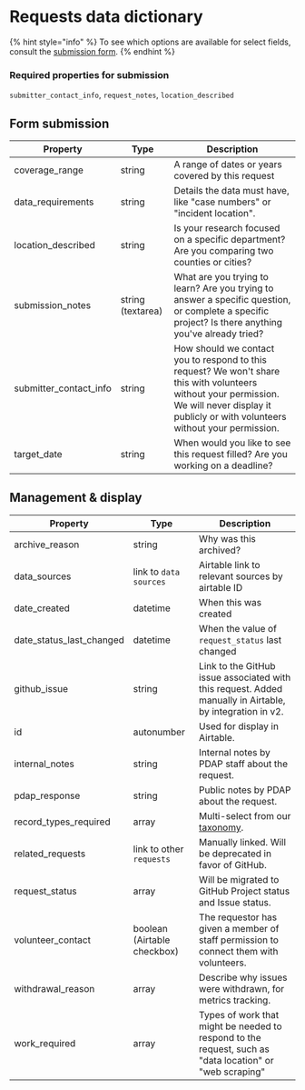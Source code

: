 # Requests data dictionary

{% hint style="info" %}
To see which options are available for select fields, consult the [submission form](https://airtable.com/shrzxLdSsYmBvIWMH).
{% endhint %}

### Required properties for submission

`submitter_contact_info`, `request_notes`, `location_described`

## Form submission

| Property                 | Type              | Description                                                                                                                                                                                      |
| ------------------------ | ----------------- | ------------------------------------------------------------------------------------------------------------------------------------------------------------------------------------------------ |
| coverage\_range          | string            | A range of dates or years covered by this request                                                                                                                                                |
| data\_requirements       | string            | Details the data must have, like "case numbers" or "incident location".                                                                                                                          |
| location\_described      | string            | Is your research focused on a specific department? Are you comparing two counties or cities?                                                                                                     |
| submission\_notes        | string (textarea) | What are you trying to learn? Are you trying to answer a specific question, or complete a specific project? Is there anything you've already tried?                                              |
| submitter\_contact\_info | string            | How should we contact you to respond to this request? We won't share this with volunteers without your permission. We will never display it publicly or with volunteers without your permission. |
| target\_date             | string            | When would you like to see this request filled? Are you working on a deadline?                                                                                                                   |

## Management & display

| Property                    | Type                        | Description                                                                                              |
| --------------------------- | --------------------------- | -------------------------------------------------------------------------------------------------------- |
| archive\_reason             | string                      | Why was this archived?                                                                                   |
| data\_sources               | link to `data sources`      | Airtable link to relevant sources by airtable ID                                                         |
| date\_created               | datetime                    | When this was created                                                                                    |
| date\_status\_last\_changed | datetime                    | When the value of `request_status` last changed                                                          |
| github\_issue               | string                      | Link to the GitHub issue associated with this request. Added manually in Airtable, by integration in v2. |
| id                          | autonumber                  | Used for display in Airtable.                                                                            |
| internal\_notes             | string                      | Internal notes by PDAP staff about the request.                                                          |
| pdap\_response              | string                      | Public notes by PDAP about the request.                                                                  |
| record\_types\_required     | array                       | Multi-select from our [taxonomy](record-types-taxonomy.md).                                              |
| related\_requests           | link to other `requests`    | Manually linked. Will be deprecated in favor of GitHub.                                                  |
| request\_status             | array                       | Will be migrated to GitHub Project status and Issue status.                                              |
| volunteer\_contact          | boolean (Airtable checkbox) | The requestor has given a member of staff permission to connect them with volunteers.                    |
| withdrawal\_reason          | array                       | Describe why issues were withdrawn, for metrics tracking.                                                |
| work\_required              | array                       | Types of work that might be needed to respond to the request, such as "data location" or "web scraping"  |

